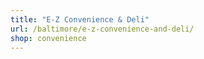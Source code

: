 ```yaml
---
title: "E-Z Convenience & Deli"
url: /baltimore/e-z-convenience-and-deli/
shop: convenience
---
```

